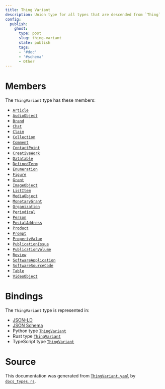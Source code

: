 ```yaml
---
title: Thing Variant
description: Union type for all types that are descended from `Thing`
config:
  publish:
    ghost:
      type: post
      slug: thing-variant
      state: publish
      tags:
      - '#doc'
      - '#schema'
      - Other
---
```


# Members

The `ThingVariant` type has these members:

- [`Article`](https://stencila.ghost.io/docs/reference/schema/article)
- [`AudioObject`](https://stencila.ghost.io/docs/reference/schema/audio-object)
- [`Brand`](https://stencila.ghost.io/docs/reference/schema/brand)
- [`Chat`](https://stencila.ghost.io/docs/reference/schema/chat)
- [`Claim`](https://stencila.ghost.io/docs/reference/schema/claim)
- [`Collection`](https://stencila.ghost.io/docs/reference/schema/collection)
- [`Comment`](https://stencila.ghost.io/docs/reference/schema/comment)
- [`ContactPoint`](https://stencila.ghost.io/docs/reference/schema/contact-point)
- [`CreativeWork`](https://stencila.ghost.io/docs/reference/schema/creative-work)
- [`Datatable`](https://stencila.ghost.io/docs/reference/schema/datatable)
- [`DefinedTerm`](https://stencila.ghost.io/docs/reference/schema/defined-term)
- [`Enumeration`](https://stencila.ghost.io/docs/reference/schema/enumeration)
- [`Figure`](https://stencila.ghost.io/docs/reference/schema/figure)
- [`Grant`](https://stencila.ghost.io/docs/reference/schema/grant)
- [`ImageObject`](https://stencila.ghost.io/docs/reference/schema/image-object)
- [`ListItem`](https://stencila.ghost.io/docs/reference/schema/list-item)
- [`MediaObject`](https://stencila.ghost.io/docs/reference/schema/media-object)
- [`MonetaryGrant`](https://stencila.ghost.io/docs/reference/schema/monetary-grant)
- [`Organization`](https://stencila.ghost.io/docs/reference/schema/organization)
- [`Periodical`](https://stencila.ghost.io/docs/reference/schema/periodical)
- [`Person`](https://stencila.ghost.io/docs/reference/schema/person)
- [`PostalAddress`](https://stencila.ghost.io/docs/reference/schema/postal-address)
- [`Product`](https://stencila.ghost.io/docs/reference/schema/product)
- [`Prompt`](https://stencila.ghost.io/docs/reference/schema/prompt)
- [`PropertyValue`](https://stencila.ghost.io/docs/reference/schema/property-value)
- [`PublicationIssue`](https://stencila.ghost.io/docs/reference/schema/publication-issue)
- [`PublicationVolume`](https://stencila.ghost.io/docs/reference/schema/publication-volume)
- [`Review`](https://stencila.ghost.io/docs/reference/schema/review)
- [`SoftwareApplication`](https://stencila.ghost.io/docs/reference/schema/software-application)
- [`SoftwareSourceCode`](https://stencila.ghost.io/docs/reference/schema/software-source-code)
- [`Table`](https://stencila.ghost.io/docs/reference/schema/table)
- [`VideoObject`](https://stencila.ghost.io/docs/reference/schema/video-object)

# Bindings

The `ThingVariant` type is represented in:

- [JSON-LD](https://stencila.org/ThingVariant.jsonld)
- [JSON Schema](https://stencila.org/ThingVariant.schema.json)
- Python type [`ThingVariant`](https://github.com/stencila/stencila/blob/main/python/python/stencila/types/thing_variant.py)
- Rust type [`ThingVariant`](https://github.com/stencila/stencila/blob/main/rust/schema/src/types/thing_variant.rs)
- TypeScript type [`ThingVariant`](https://github.com/stencila/stencila/blob/main/ts/src/types/ThingVariant.ts)

# Source

This documentation was generated from [`ThingVariant.yaml`](https://github.com/stencila/stencila/blob/main/schema/ThingVariant.yaml) by [`docs_types.rs`](https://github.com/stencila/stencila/blob/main/rust/schema-gen/src/docs_types.rs).
